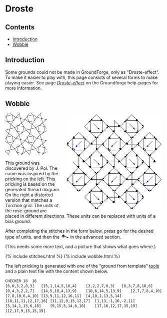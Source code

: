 # Droste

## Contents
* [Introduction](#introduction)
* [Wobble](#wobble)

## Introduction
Some grounds could not be made in GroundForge, only as "Droste-effect". To make it easier to play with, this page consists of several forms to make playing easier. See page [_Droste-effect_][pg-droste] on the Groundforge help-pages for more information.

[pg-droste]: https://d-bl.github.io/GroundForge/help/Droste-effect


## Wobble

<img src="../images/wobble.png" style="float: right; margin-left:1em"/>

![](../images/wobble2.png)

This ground was discovered by J. Pol. 
The name was inspired by the pricking on the left.
This pricking is based on the generated thread diagram.
On the right a distorted version that matches a Torchon grid. 
The units of the rose-ground are placed in different directions.
These units can be replaced with units of a bias ground.

After completing the stitches in the form below,
press <span class="elem">go</span> for the desired type of units.
and then the ![](../images/wand.png) in the advanced section.

(This needs some more text, and a picture that shows what goes where.)

{% include stitches.html %}
{% include wobble.html %}

The left pricking is generated with one of the 
"ground from template" [tools](https://d-bl.github.io/inkscape-bobbinlace/Ground-from-Template)
and a plain text file with the content shown below.

```
CHECKER	18	18
[6,0,3,2,8,3]	[15,1,14,5,18,4]	[3,2,2,7,8,3]	[8,3,7,8,10,6]	[0,4,3,2,2,7]	[14,5,18,4,13,9]	[10,6,14,5,13,9]	[2,7,7,8,4,10]	[7,8,10,6,4,10]	[13,9,11,12,16,11]	[4,10,1,13,5,14]	[16,11,11,12,17,16]	[11,12,9,15,12,17]	[1,13,-1,16,-2,11]	[5,14,1,13,6,18]	[9,15,5,14,6,18]	[17,16,12,17,15,19]	[12,17,9,15,15,19]
```
